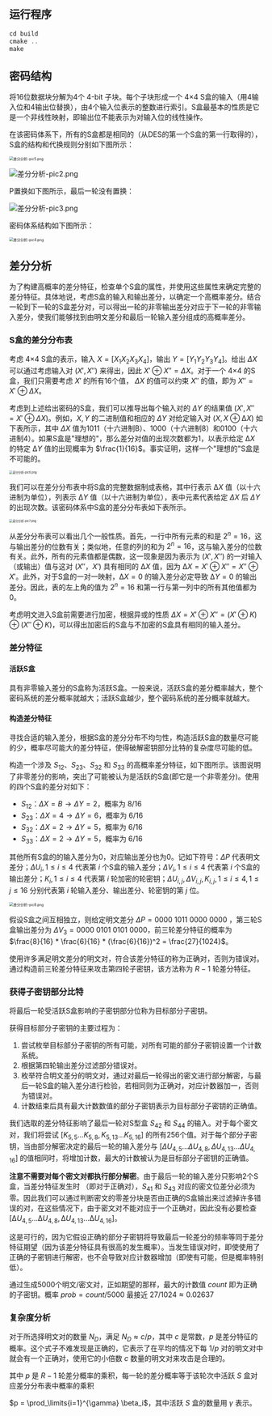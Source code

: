 ## 运行程序

```c
cd build
cmake ..
make
```

## 密码结构

将16位数据块分解为4个 4-bit 子块。每个子块形成一个 4×4 S盒的输入（用4输入位和4输出位替换），由4个输入位表示的整数进行索引。S盒最基本的性质是它是一个非线性映射，即输出位不能表示为对输入位的线性操作。

在该密码体系下，所有的S盒都是相同的（从DES的第一个S盒的第一行取得的），S盒的结构和代换规则分别如下图所示：

<img src="https://cdn.jsdelivr.net/gh/Lyhappig/images/CtPh6Dp9R8B1UTa.png" alt="差分分析-pic5.png" style="zoom: 50%;" />

![差分分析-pic2.png](https://cdn.jsdelivr.net/gh/Lyhappig/images/PzMDmLGRVFIawEk.png)

P置换如下图所示，最后一轮没有置换：

![差分分析-pic3.png](https://cdn.jsdelivr.net/gh/Lyhappig/images/7stacLrwP5CRdzQ.png)

密码体系结构如下图所示：

<img src="https://cdn.jsdelivr.net/gh/Lyhappig/images/TsVGH1P7JkOyRCe.png" alt="差分分析-pic4.png" style="zoom: 50%;" />

## 差分分析

为了构建高概率的差分特征，检查单个S盒的属性，并使用这些属性来确定完整的差分特征。具体地说，考虑S盒的输入和输出差分，以确定一个高概率差分。结合一轮到下一轮的S盒差分对，可以得出一轮的非零输出差分对应于下一轮的非零输入差分，使我们能够找到由明文差分和最后一轮输入差分组成的高概率差分。

### S盒的差分分布表

考虑 4×4 S盒的表示，输入 $X=[X_1X_2X_3X_4]$，输出 $Y=[Y_1Y_2Y_3Y_4]$。给出 $\Delta X$ 可以通过考虑输入对 $(X',X'')$ 来得出，因此 $X'\oplus X''=\Delta X$。对于一个 4×4 的S盒，我们只需要考虑 $X'$ 的所有16个值， $\Delta X$ 的值可以约束 $X''$ 的值，即为 $X''=X'\oplus \Delta X$。

考虑到上述给出密码的S盒，我们可以推导出每个输入对的 $\Delta Y$ 的结果值 $(X',X''=X' \oplus \Delta X)$。例如，$X,Y$ 的二进制值和相应的 $\Delta Y$ 对给定输入对 $(X,X⊕∆X)$ 如下表所示，其中 $\Delta X$ 值为1011（十六进制B）、1000（十六进制8）和0100（十六进制4）。如果S盒是"理想的"，那么差分对值的出现次数都为1，以表示给定 $∆X$ 的特定 $∆Y$ 值的出现概率为 $\frac{1}{16}$。事实证明，这样一个"理想的"S盒是不可能的。

<img src="https://cdn.jsdelivr.net/gh/Lyhappig/images/NZvqrudgRQYfTBm.png" alt="差分分析-pic6.png" style="zoom:40%;" />

我们可以在差分分布表中将S盒的完整数据制成表格，其中行表示 $∆X$ 值（以十六进制为单位），列表示 $∆Y$ 值（以十六进制为单位），表中元素代表给定 $\Delta X$ 后 $\Delta Y$ 的出现次数。该密码体系中S盒的差分分布表如下表所示。

<img src="https://cdn.jsdelivr.net/gh/Lyhappig/images/Q2sSYRk3VjpFneJ.png" alt="差分分析-pic7.png" style="zoom:40%;" />

从差分分布表可以看出几个一般性质。首先，一行中所有元素的和是 $2^n=16$，这与输出差分的位数有关；类似地，任意的列的和为 $2^n=16$，这与输入差分的位数有关。此外，所有的元素值都是偶数，这一现象是因为表示为 $(X',X'')$ 的一对输入（或输出）值与这对 $(X''，X')$ 具有相同的 $∆X$ 值，因为 $∆X=X'\oplus X''=X'' \oplus X'$。此外，对于S盒的一对一映射，$∆X=0$ 的输入差分必定导致 $∆Y=0$ 的输出差分。因此，表的左上角的值为 $2^n=16$ 和第一行与第一列中的所有其他值都为0。

考虑明文进入S盒前需要进行加密，根据异或的性质 $\Delta X = X' \oplus X'' = (X' \oplus K) \oplus (X'' \oplus K)$，可以得出加密后的S盒与不加密的S盒具有相同的输入差分。

### 差分特征

#### 活跃S盒

具有非零输入差分的S盒称为活跃S盒。一般来说，活跃S盒的差分概率越大，整个密码系统的差分概率就越大；活跃S盒越少，整个密码系统的差分概率就越大。

#### 构造差分特征

寻找合适的输入差分，根据S盒的差分分布不均匀性，构造活跃S盒的数量尽可能的少，概率尽可能大的差分特征，使得破解密钥部分比特的复杂度尽可能的低。

构造一个涉及 $S_{12}、S_{23}、S_{32}$ 和 $S_{33}$ 的高概率差分特征，如下图所示。该图说明了非零差分的影响，突出了可能被认为是活跃的S盒(即它是一个非零差分)。使用的四个S盒的差分对如下：

- $S_{12}$：$\Delta X = B \rightarrow \Delta Y = 2$，概率为 $8/16$
- $S_{23}$：$\Delta X = 4 \rightarrow \Delta Y = 6$，概率为 $6/16$
- $S_{32}$：$\Delta X = 2 \rightarrow \Delta Y = 5$，概率为 $6/16$
- $S_{33}$：$\Delta X = 2 \rightarrow \Delta Y = 5$，概率为 $6/16$

其他所有S盒的的输入差分为0，对应输出差分也为0。记如下符号：$\Delta P$ 代表明文差分；$\Delta U_i,1 \leq i \leq 4$ 代表第 $i$ 个S盒的输入差分；$\Delta V_i,1 \leq i \leq 4$ 代表第 $i$ 个S盒的输出差分；$K_i,1 \leq i\leq 4$ 代表第 $i$ 轮加密的轮密钥；$\Delta U_{i,j}, \Delta V_{i,j},K_{i,j},1 \leq i \leq 4,1 \leq j \leq 16$ 分别代表第 $i$ 轮输入差分、输出差分、轮密钥的第 $j$ 位。

<img src="https://cdn.jsdelivr.net/gh/Lyhappig/images/KU9nwLTuFoDPE6B.png" alt="差分分析-pic8.png" style="zoom:50%;" />

假设S盒之间互相独立，则给定明文差分 $\Delta P = 0000~1011~0000~0000$ ，第三轮S盒输出差分为 $\Delta V_3 = 0000~0101~0101~0000$，前三轮差分特征的概率为 $\frac{8}{16} * \frac{6}{16} * (\frac{6}{16})^2 = \frac{27}{1024}$。

使用许多满足明文差分的明文对，符合该差分特征的称为正确对，否则为错误对。通过构造前三轮差分特征来攻击第四轮子密钥，该方法称为 $R-1$ 轮差分特征。

### 获得子密钥部分比特

将最后一轮受活跃S盒影响的子密钥部分位称为目标部分子密钥。

获得目标部分子密钥的主要过程为：

1. 尝试枚举目标部分子密钥的所有可能，对所有可能的部分子密钥设置一个计数系统。
2. 根据第四轮输出差分过滤部分错误对。
3. 枚举符合明文差分的明文对，通过对最后一轮得出的密文进行部分解密，与最后一轮S盒的输入差分进行检验，若相同则为正确对，对应计数器加一，否则为错误对。
4. 计数结束后具有最大计数数值的部分子密钥表示为目标部分子密钥的正确值。

我们选取的差分特征影响了最后一轮对S型盒 $S_{42}$ 和 $S_{44}$ 的输入。对于每个密文对，我们将尝试 $[K_{5,5}...K_{5,8}, K_{5,13}...K_{5,16}]$ 的所有256个值。对于每个部分子密钥，当由部分解密决定的最后一轮的输入差分与 $[\Delta U_{4,5}...\Delta U_{4,8},\Delta U_{4,13}…\Delta U_{4,16}]$ 的值相同时，将增加计数，最大的计数被认为是目标部分子密钥的正确值。

**注意不需要对每个密文对都执行部分解密**。由于最后一轮的输入差分只影响2个S盒，当差分特征发生时 （即对于正确对），$S_{41}$ 和 $S_{43}$ 对应的密文位差分必须为零。因此我们可以通过判断密文的零差分块是否由正确的S盒输出来过滤掉许多错误的对，在这些情况下，由于密文对不能对应于一个正确对，因此没有必要检查 $[∆U_{4,5}...∆U_{4,8},∆U_{4,13}...∆U_{4,16}]$。

这是可行的，因为它假设正确的部分子密钥将导致最后一轮差分的频率等同于差分特征期望（因为该差分特征具有很高的发生概率）。当发生错误对时，即使使用了正确的子密钥进行解密，也不会导致对应计数器增加（即使有可能，但是概率特别低）。

通过生成5000个明文/密文对，正如期望的那样，最大的计数值 $count$ 即为正确的子密钥。概率 $prob = count / 5000$ 最接近 $27/1024 \approx 0.02637$

### 复杂度分析

对于所选择明文对的数量 $N_D$，满足 $N_D \approx c / p$，其中 $c$ 是常数，$p$ 是差分特征的概率。这个式子不难发现是正确的，它表示了在平均的情况下每 $1 / p$ 对的明文对中就会有一个正确对，使用它的小倍数 $c$ 数量的明文对来攻击是合理的。

其中 $p$ 是 $R-1$ 轮差分概率的乘积，每一轮的差分概率等于该轮次中活跃 $S$ 盒对应差分分布表中概率的乘积

$p = \prod_\limits{i=1}^{\gamma} \beta_i$，其中活跃 $S$ 盒的数量用 $\gamma$ 表示。
